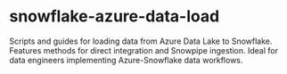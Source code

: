 # snowflake-azure-data-load
Scripts and guides for loading data from Azure Data Lake to Snowflake. Features methods for direct integration and Snowpipe ingestion. Ideal for data engineers implementing Azure-Snowflake data workflows.
